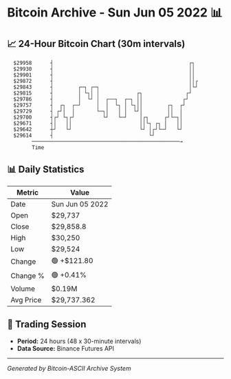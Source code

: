 # Bitcoin Archive - Sun Jun 05 2022 📊

## 📈 24-Hour Bitcoin Chart (30m intervals)

```
  $29958      ┤                                            ┌┐  
  $29930      ┤                                            ││  
  $29901      ┤                                            ││  
  $29872      ┤                                            ││┌ 
  $29843      ┤        ┌─┐ ┌─┐                             │└┘ 
  $29815      ┤        │ └┐│ │            ┌┐              ┌┘   
  $29786      ┤        │  └┘ │  ┌──┐  ┌─┐ ││             ┌┘    
  $29757      ┤  ┌┐  ┌─┘     │  │  └┐ │ └┐││        ┌┐  ┌┘     
  $29729      ┤ ┌┘│  │       └─┐│   │ │  └┘│        ││  │      
  $29700      ┤┌┘ └┐┌┘         └┘   └─┘    │┌┐     ┌┘└─┐│      
  $29671      ┤│   ││                      ││└┐ ┌┐ │   ││      
  $29642      ┼┘   └┘                      └┘ │┌┘└─┘   └┘      
  $29614      ┤                               └┘               
        ────────────────────────────────────────────────→
        Time
```

## 📊 Daily Statistics

| Metric | Value |
|--------|-------|
| Date | Sun Jun 05 2022 |
| Open | $29,737 |
| Close | $29,858.8 |
| High | $30,250 |
| Low | $29,524 |
| Change | 🟢 +$121.80 |
| Change % | 🟢 +0.41% |
| Volume | $0.19M |
| Avg Price | $29,737.362 |

## 📅 Trading Session

- **Period:** 24 hours (48 x 30-minute intervals)
- **Data Source:** Binance Futures API

---
*Generated by Bitcoin-ASCII Archive System*
